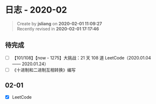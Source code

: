 日志 - 2020-02
===

> Create by **jsliang** on **2020-02-01 11:09:27**  
> Recently revised in **2020-02-01 17:17:46**

## 待完成

* [ ] 【101/108】【now - 1275】大挑战：21 天 108 道 LeetCode（2020.01.04 —— 2020.01.24）
* [ ] 《十进制和二进制互相转换》编写

## 02-01

* [x] LeetCode